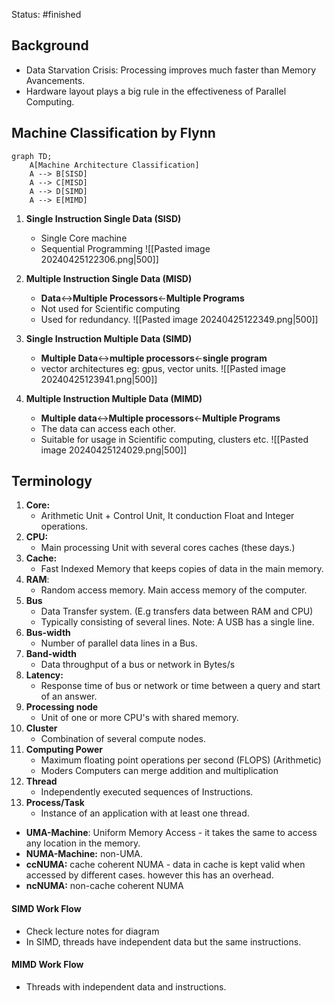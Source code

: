 Status: #finished  
## Background
- Data Starvation Crisis: Processing improves much faster than Memory Avancements. 
- Hardware layout plays a big rule in the effectiveness of Parallel Computing. 
## **Machine Classification by Flynn**
```mermaid
graph TD;
    A[Machine Architecture Classification] 
    A --> B[SISD]
    A --> C[MISD]
    A --> D[SIMD]
    A --> E[MIMD]
```
1. **Single Instruction Single Data (SISD)**
	- Single Core machine 
	- Sequential Programming 
		![[Pasted image 20240425122306.png|500]]
1. **Multiple Instruction Single Data (MISD)**
	- **Data**<->**Multiple Processors**<-**Multiple Programs**
	- Not used for Scientific computing 
	- Used for redundancy.
		![[Pasted image 20240425122349.png|500]]
	
1. **Single Instruction Multiple Data (SIMD)**
	- **Multiple Data**<->**multiple processors**<-**single program**
	- vector architectures eg: gpus, vector units. 
			![[Pasted image 20240425123941.png|500]]
1. **Multiple Instruction Multiple Data (MIMD)**
	- **Multiple data**<->**Multiple processors**<-**Multiple Programs**
	- The data can access each other. 
	- Suitable for usage in Scientific computing, clusters etc.
		![[Pasted image 20240425124029.png|500]]

## Terminology
1. **Core:** 
	- Arithmetic Unit + Control Unit, It conduction Float and Integer operations. 
2. **CPU:** 
	- Main processing Unit with several cores caches (these days.)
3. **Cache:** 
	- Fast Indexed Memory that keeps copies of data in the main memory. 
4. **RAM**: 
	- Random access memory. Main access memory of the computer.
5. **Bus**
	- Data Transfer system. (E.g transfers data between RAM and CPU) 
	- Typically consisting of several lines. Note: A USB has a single line. 
1. **Bus-width** 
	- Number of parallel data lines in a Bus. 
2. **Band-width** 
	- Data throughput of a bus or network in Bytes/s 
3. **Latency:** 
	- Response time of bus or network or time between a query and start of an answer. 
4. **Processing node**
	- Unit of one or more CPU's with shared memory. 
5. **Cluster** 
	- Combination of several compute nodes. 
6. **Computing Power**
	- Maximum floating point operations per second (FLOPS) (Arithmetic)
	 - Moders Computers can merge addition and multiplication
7. **Thread**
	- Independently executed sequences of Instructions.  
8. **Process/Task** 
	- Instance of an application with at least one thread. 
- **UMA-Machine**: Uniform Memory Access - it takes the same  to access any location in the memory. 
- **NUMA-Machine:** non-UMA. 
-  **ccNUMA:** cache coherent NUMA - data in cache is kept valid when accessed by different cases. however this has an overhead.  
-  **ncNUMA:** non-cache coherent NUMA 
#### SIMD Work Flow 
- Check lecture notes for diagram
- In SIMD, threads have independent data but the same instructions. 
#### MIMD Work Flow
- Threads with independent data and instructions. 
